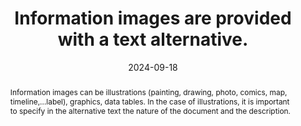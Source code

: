 ---
title: Information images are provided with a text alternative.
abstract: Information images can be illustrations (painting, drawing, photo, comics, map, timeline,…label), graphics, data tables. In the case of illustrations, it is important to specify in the alternative text the nature of the document and the description.
categories:
  - Images and media
agrege: O4113-E024
opquast: 4 113
indiceebook: "24"
description: "Rule 024"
before: "023"
weight: "024"
after: "025"
actif: "1"
layout: rules
date: 2024-09-18
tags:
  - Accessibility
  - Readability
objectif:
  - Allow readers in contexts or images are not visible (synthetic voice, screen reader, immersive reading) to understand the meaning of the images they cannot see.
Meo:
  - "Give each img element related to an alt attribute reproducing the information, a link next to the image playing the same role: in the content of the page, in the context of the image. In the latter case, the alternative can report the presence of this description and return it."
Controle:
  - Verify that the alt attribute of each img element concerned reproduces the information conveyed by the image.
  - Considering the scope and relevance of the description was the case.
  - Check the understanding in the absence of the image.
epubcheck: false
ace: true
humancheck: true
ReadiumGoToolkit: null
Source:
  - Opquast
Referentiel:
  - WCAG
steps:
  - Design
  - Editorial
---